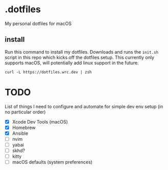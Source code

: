 # .dotfiles

My personal dotfiles for macOS

## install

Run this command to install my dotfiles. Downloads and runs the `init.sh` script in this repo which kicks off the dotfiles setup.  This currently only supports macOS, will potentially add linux support in the future.

```shell
curl -L https://dotfiles.wrc.dev | zsh
```

# TODO

List of things I need to configure and automate for simple dev env setup (in no particular order)

- [x] Xcode Dev Tools (macOS)
- [x] Homebrew
- [x] Ansible
- [ ] nvim
- [ ] yabai
- [ ] skhd?
- [ ] kitty
- [ ] macOS defaults (system preferences)
